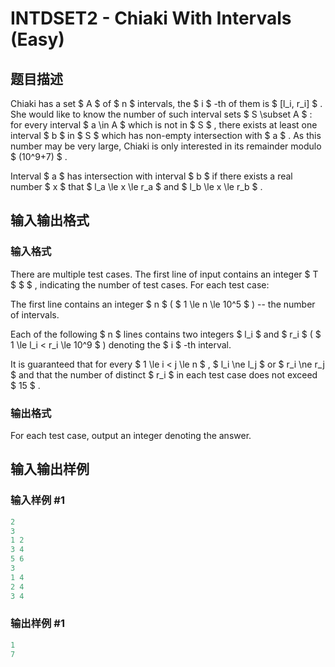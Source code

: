 # INTDSET2 - Chiaki With Intervals (Easy)

## 题目描述

Chiaki has a set $ A $ of $ n $ intervals, the $ i $ -th of them is $ [l_i, r_i] $ . She would like to know the number of such interval sets $ S \subset A $ : for every interval $ a \in A $ which is not in $ S $ , there exists at least one interval $ b $ in $ S $ which has non-empty intersection with $ a $ . As this number may be very large, Chiaki is only interested in its remainder modulo $ (10^9+7) $ .

Interval $ a $ has intersection with interval $ b $ if there exists a real number $ x $ that $ l_a \le x \le r_a $ and $ l_b \le x \le r_b $ .

## 输入输出格式

### 输入格式

There are multiple test cases. The first line of input contains an integer $ T $ $ $ , indicating the number of test cases. For each test case:

The first line contains an integer $ n $ ( $ 1 \le n \le 10^5 $ ) -- the number of intervals.

Each of the following $ n $ lines contains two integers $ l_i $ and $ r_i $ ( $ 1 \le l_i < r_i \le 10^9 $ ) denoting the $ i $ -th interval.

It is guaranteed that for every $ 1 \le i < j \le n $ , $ l_i \ne l_j $ or $ r_i \ne r_j $ and that the number of distinct $ r_i $ in each test case does not exceed $ 15 $ .

### 输出格式

For each test case, output an integer denoting the answer.

## 输入输出样例

### 输入样例 #1

```cpp
2
3
1 2
3 4
5 6
3
1 4
2 4
3 4
```


### 输出样例 #1

```cpp
1
7
```


